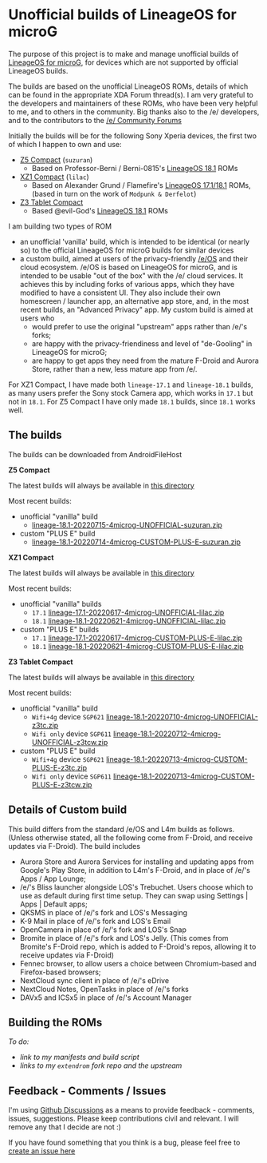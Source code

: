 # Unofficial builds of LineageOS for microG

The purpose of this project is to make and manage unofficial builds of [LineageOS for microG](https://lineage.microg.org/), for devices which are not supported by official LineageOS builds.

The builds are based on the unofficial LineageOS ROMs, details of which can be found in the appropriate XDA Forum thread(s). I am very grateful to the developers and maintainers of these ROMs, who have been very helpful to me, and to others in the community. Big thanks also to the /e/ developers, and to the contributors to the [/e/ Community Forums](https://community.e.foundation/)

Initially the builds will be for the following Sony Xperia devices, the first two of which I happen to own and use:
- [Z5 Compact](https://www.gsmarena.com/sony_xperia_z5_compact-7535.php) (`suzuran`)
   - Based on Professor-Berni / Berni-0815's [LineageOS 18.1](https://forum.xda-developers.com/t/rom-unofficial-11-r-lineageos-18-1-for-z5c-suzuran.4205135/) ROMs
- [XZ1 Compact](https://www.gsmarena.com/sony_xperia_xz1_compact-8610.php) (`lilac`)
   - Based on Alexander Grund / Flamefire's [LineageOS 17.1/18.1](https://forum.xda-developers.com/t/rom-unofficial-10-q-lineageos-17-1-for-z5c-suzuran.4052973/) ROMs, (based in turn on the work of `Modpunk & Derfelot`)  
- [Z3 Tablet Compact](https://www.gsmarena.com/sony_xperia_z3_tablet_compact-6633.php)
   - Based @evil-God's [LineageOS 18.1](https://forum.xda-developers.com/t/rom-z3tc-lineageos-18-1-sgp621-unofficial.4256523/) ROMs

I am building two types of ROM
- an unofficial 'vanilla' build, which is intended to be identical (or nearly so) to the official LineageOS for microG builds for similar devices
- a custom build, aimed at users of the privacy-friendly [/e/OS](https://e.foundation/e-os/) and their cloud ecosystem. /e/OS is based on LineageOS for microG, and is intended to be usable "out of the box" with the /e/ cloud services. It achieves this by including forks of various apps, which they have modified to have a consistent UI. They also include their own homescreen / launcher app, an alternative app store, and, in the most recent builds, an "Advanced Privacy" app. My custom build is aimed at users who 
  - would prefer to use the original "upstream" apps rather than /e/'s forks;
  - are happy with the privacy-friendiness and level of "de-Gooling" in LineageOS for microG;
  - are happy to get apps they need from the mature F-Droid and Aurora Store, rather than a new, less mature app from /e/.

For XZ1 Compact, I have made both `lineage-17.1` and `lineage-18.1` builds, as many users prefer the Sony stock Camera app, which works in `17.1` but not in `18.1`. For Z5 Compact I have only made `18.1` builds, since `18.1` works well.

## The builds

The builds can be downloaded from AndroidFileHost

**Z5 Compact**

The latest builds will always be available in [this directory](https://www.androidfilehost.com/?w=files&flid=322410)

Most recent builds:
- unofficial "vanilla" build
  - [lineage-18.1-20220715-4microg-UNOFFICIAL-suzuran.zip](https://www.androidfilehost.com/?fid=15664248565197189838)
- custom "PLUS E" build
  - [lineage-18.1-20220714-4microg-CUSTOM-PLUS-E-suzuran.zip](https://www.androidfilehost.com/?fid=15664248565197189483)

**XZ1 Compact**

The latest builds will always be available in [this directory](https://androidfilehost.com/?w=files&flid=322414)

Most recent builds:
- unofficial "vanilla" builds
  - `17.1`  [lineage-17.1-20220617-4microg-UNOFFICIAL-lilac.zip](https://androidfilehost.com/?fid=15664248565197184329)
  - `18.1` [lineage-18.1-20220621-4microg-UNOFFICIAL-lilac.zip](https://androidfilehost.com/?fid=15664248565197184314)
- custom "PLUS E" builds
  - `17.1` [lineage-17.1-20220617-4microg-CUSTOM-PLUS-E-lilac.zip](https://androidfilehost.com/?fid=15664248565197184330)
  - `18.1` [lineage-18.1-20220621-4microg-CUSTOM-PLUS-E-lilac.zip](https://androidfilehost.com/?fid=15664248565197199038)

**Z3 Tablet Compact**

The latest builds will always be available in [this directory](https://www.androidfilehost.com/?w=files&flid=335191)

Most recent builds:
- unofficial "vanilla" build
  - `Wifi+4g` device `SGP621` [lineage-18.1-20220710-4microg-UNOFFICIAL-z3tc.zip](https://www.androidfilehost.com/?fid=15664248565197188468)
  - `Wifi only` device `SGP611` [lineage-18.1-20220712-4microg-UNOFFICIAL-z3tcw.zip](https://www.androidfilehost.com/?fid=15664248565197188647)
- custom "PLUS E" build
  - `Wifi+4g` device `SGP621` [lineage-18.1-20220713-4microg-CUSTOM-PLUS-E-z3tc.zip](https://www.androidfilehost.com/?fid=15664248565197188964)
  - `Wifi only` device `SGP611` [lineage-18.1-20220713-4microg-CUSTOM-PLUS-E-z3tcw.zip](https://www.androidfilehost.com/?fid=15664248565197188908)

## Details of Custom build
This build differs from the standard /e/OS and L4m builds as follows. (Unless otherwise stated, all the following come from F-Droid, and receive updates via F-Droid). The build includes
- Aurora Store and Aurora Services for installing and updating apps from Google's Play Store, in addition to L4m's F-Droid, and in place of /e/'s Apps / App Lounge;
- /e/'s Bliss launcher alongside LOS's Trebuchet. Users choose which to use as default during first time setup. They can swap using Settings | Apps | Default apps;
- QKSMS in place of /e/'s fork and LOS's Messaging
- K-9 Mail in place of /e/'s fork and LOS's Email
- OpenCamera in place of /e/'s fork and LOS's Snap
- Bromite in place of /e/'s fork and LOS's Jelly. (This comes from Bromite's F-Droid repo, which is added to F-Droid's repos, allowing it to receive updates via F-Droid)
- Fennec browser, to allow users a choice between Chromium-based and Firefox-based browsers;
- NextCloud sync client in place of /e/'s eDrive 
- NextCloud Notes, OpenTasks in place of /e/'s forks
- DAVx5 and ICSx5 in place of /e/'s Account Manager

## Building the ROMs

*To do:*
- *link to my manifests and build script*
- *links to my `extendrom` fork repo and the upstream*

## Feedback - Comments / Issues

I'm using [Github Discussions](https://github.com/petefoth/unofficial-l4m-builds/discussions/) as a means to provide feedback - comments, issues, suggestions. Please keep contributions civil and relevant. I will remove any that I decide are not :)

If you have found something that you think is a bug, please feel free to [create an issue here](https://github.com/petefoth/unofficial-l4m-builds/issues)
